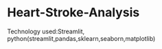 # Heart-Stroke-Analysis
Technology used:Streamlit, python(streamlit,pandas,sklearn,seaborn,matplotlib)

